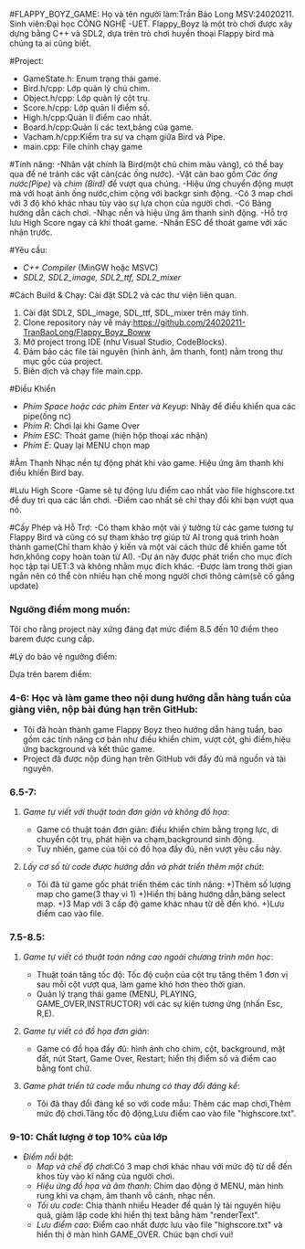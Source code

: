 #FLAPPY_BOYZ_GAME:
Họ và tên người làm:Trần Bảo Long
MSV:24020211.
Sinh viên:Đại học CÔNG NGHỆ -UET.
Flappy_Boyz là một trò chơi được xây dựng bằng C++ và SDL2, dựa trên trò chơi huyền thoại Flappy bird mà chúng ta ai cũng biết.
  

#Project:
- GameState.h: Enum trạng thái game.
- Bird.h/cpp: Lớp quản lý chú chim.
- Object.h/cpp: Lớp quản lý cột trụ.
- Score.h/cpp: Lớp quản lí điểm số.
- High.h/cpp:Quản lí điểm cao nhất.
- Board.h/cpp:Quản lí các text,bảng của game.
- Vacham.h/cpp:Kiểm tra sự va chạm giữa Bird và Pipe.
- main.cpp: File chính chạy game

#Tính năng:
-Nhân vật chính là Bird(một chú chim màu vàng), có thể bay qua để né tránh các vật cản(các ống nước).
-Vật cản bao gồm *Các ống nước(Pipe)* và *chim (Bird)* để vượt qua chúng.
-Hiệu ứng chuyển động mượt mà với hoạt ảnh ống nước,chim cộng với backgr sinh động.
-Có 3 map chơi với 3 độ khó khác nhau tùy vào sự lựa chọn của người chơi.
-Có Bảng hướng dẫn cách chơi.
-Nhạc nền và hiệu ứng âm thanh sinh động.
-Hỗ trợ lưu High Score ngay cả khi thoát game.
-Nhấn ESC để thoát game với xác nhận trước.

#Yêu cầu:
- *C++ Compiler* (MinGW hoặc MSVC)
- *SDL2, SDL2_image, SDL2_ttf, SDL2_mixer*

#Cách Build & Chạy:
Cài đặt SDL2 và các thư viện liên quan.
1. Cài đặt SDL2, SDL_image, SDL_ttf, SDL_mixer trên máy tính.
2. Clone repository này về máy:https://github.com/24020211-TranBaoLong/Flappy_Boyz_Boww
3. Mở project trong IDE (như Visual Studio, CodeBlocks).
4. Đảm bảo các file tài nguyên (hình ảnh, âm thanh, font) nằm trong thư mục gốc của project.
5. Biên dịch và chạy file main.cpp.

#Điều Khiển
- *Phím Space hoặc các phím Enter và Keyup*: Nhảy để điều khiển qua các pipe(ống nc)
- *Phím R*: Chơi lại khi Game Over
- *Phím ESC*: Thoát game (hiện hộp thoại xác nhận)
- *Phím E*: Quay lại MENU chọn map

#Âm Thanh
Nhạc nền tự động phát khi vào game.
Hiệu ứng âm thanh khi điều khiển Bird bay.


#Lưu High Score
-Game sẽ tự động lưu điểm cao nhất vào file highscore.txt để duy trì qua các lần chơi.
-Điểm cao nhất sẽ chỉ thay đổi khi bạn vượt qua nó.

#Cấy Phép và Hỗ Trợ:
-Có tham khảo một vài ý tưởng từ các game tương tự Flappy Bird và cũng có sự tham khảo trợ giúp từ AI trong quá trình hoàn thành game(Chỉ tham khảo ý kiến và một 
vài cách thức để khiến game tốt hơn,không copy hoàn toàn từ AI).
-Dự án này được phát triển cho mục đích học tập tại UET:3 và không nhằm mục đích khác.
-Được làm trong thời gian ngắn nên có thể còn nhiều hạn chế mong người chơi thông cảm(sẽ cố gắng update)

### Ngưỡng điểm mong muốn:

Tôi cho rằng project này xứng đáng đạt mức điểm 8.5 đến 10 điểm theo barem được cung cấp.

#Lý do bảo vệ ngưỡng điểm:

Dựa trên barem điểm:

### 4-6: Học và làm game theo nội dung hướng dẫn hàng tuần của giảng viên, nộp bài đúng hạn trên GitHub:

- Tôi đã hoàn thành game Flappy Boyz theo hướng dẫn hàng tuần, bao gồm các tính năng cơ bản như điều khiển chim, vượt cột, ghi điểm,hiệu ứng background và kết thúc game.
- Project đã được nộp đúng hạn trên GitHub với đầy đủ mã nguồn và tài nguyên.

### 6.5-7:

1. *Game tự viết với thuật toán đơn giản và không đồ họa*:

   - Game có thuật toán đơn giản: điều khiển chim bằng trọng lực, di chuyển cột trụ, phát hiện va chạm,background sinh động.
   - Tuy nhiên, game của tôi có đồ họa đầy đủ, nên vượt yêu cầu này.

2. *Lấy cơ số từ code được hướng dẫn và phát triển thêm một chút*:

   - Tôi đã từ game gốc phát triển thêm các tính năng:
     +)Thêm số lượng map cho game(3 thay vì 1)
     +)Hiển thị bảng hướng dẫn,bảng select map.
     +)3 Map với 3 cấp độ game khác nhau từ dễ đến khó.
     +)Lưu điểm cao vào file.

### 7.5-8.5:

1. *Game tự viết có thuật toán nâng cao ngoài chương trình môn học*:

   - Thuật toán tăng tốc độ: Tốc độ cuộn của cột trụ tăng thêm 1 đơn vị sau mỗi cột vượt qua, làm game khó hơn theo thời gian.
   - Quản lý trạng thái game (MENU, PLAYING, GAME_OVER,INSTRUCTOR) với các sự kiện tương ứng (nhấn Esc, R,E).

2. *Game tự viết có đồ họa đơn giản*:

   - Game có đồ họa đầy đủ: hình ảnh cho chim, cột, background, mặt đất, nút Start, Game Over, Restart; hiển thị điểm số và điểm cao bằng font chữ.

3. *Game phát triển từ code mẫu nhưng có thay đổi đáng kể*:
   - Tôi đã thay đổi đáng kể so với code mẫu: Thêm các map chơi,Thêm mức độ chơi.Tăng tốc độ động,Lưu điểm cao vào file "highscore.txt".

### 9-10: Chất lượng ở top 10% của lớp

- *Điểm nổi bật*:
  - *Map và chế độ chơi*:Có 3 map chơi khác nhau với mức độ từ dễ đến khos tùy vào kĩ năng của người chơi.
  - *Hiệu ứng đồ họa và âm thanh*: Chim dao động ở MENU, màn hình rung khi va chạm, âm thanh vỗ cánh, nhạc nền.
  - *Tối ưu code*: Chia thành nhiều Header để quản lý tài nguyên hiệu quả, giảm lặp code khi hiển thị text bằng hàm "renderText".
  - *Lưu điểm cao*: Điểm cao nhất được lưu vào file "highscore.txt" và hiển thị ở màn hình GAME_OVER.
Chúc bạn chơi vui! 
